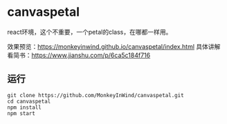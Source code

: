 # canvaspetal

react环境，这个不重要，一个petal的class，在哪都一样用。

效果预览：https://monkeyinwind.github.io/canvaspetal/index.html
具体讲解看简书：https://www.jianshu.com/p/6ca5c184f716

## 运行
```
git clone https://github.com/MonkeyInWind/canvaspetal.git
cd canvaspetal
npm install
npm start
```

